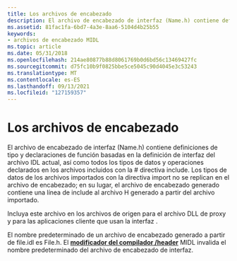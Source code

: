 ```yaml
---
title: Los archivos de encabezado
description: El archivo de encabezado de interfaz (Name.h) contiene definiciones de tipo y declaraciones de función basadas en la definición de interfaz en el archivo IDL actual, así como todos los tipos de datos y operaciones declarados en los archivos incluidos con la directiva \include.
ms.assetid: 81fac1fa-6bd7-4a3e-8aa6-5104d4b25b55
keywords:
- archivos de encabezado MIDL
ms.topic: article
ms.date: 05/31/2018
ms.openlocfilehash: 214ae80877b88d8061769b0d6bd56c13469427fc
ms.sourcegitcommit: d75fc10b9f0825bbe5ce5045c90d4045e3c53243
ms.translationtype: MT
ms.contentlocale: es-ES
ms.lasthandoff: 09/13/2021
ms.locfileid: "127159357"
---
```

# <a name="the-header-files"></a>Los archivos de encabezado

El archivo de encabezado de interfaz (Name.h) contiene definiciones de tipo y declaraciones de función basadas en la definición de interfaz del archivo IDL actual, así como todos los tipos de datos y operaciones declarados en los archivos incluidos con la \# directiva include. Los tipos de datos de los archivos importados con la directiva import no se replican en el archivo de encabezado; en su lugar, el archivo de encabezado generado contiene una línea de include al archivo H generado a partir del archivo importado.

Incluya este archivo en los archivos de origen para el archivo DLL de proxy y para las aplicaciones cliente que usan la interfaz .

El nombre predeterminado de un archivo de encabezado generado a partir de file.idl es File.h. El [**modificador del compilador /header**](-header.md) MIDL invalida el nombre predeterminado del archivo de encabezado de interfaz.

 

 




